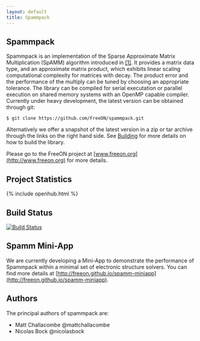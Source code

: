 ```yaml
---
layout: default
title: Spammpack
---
```


Spammpack
---------

Spammpack is an implementation of the Sparse Approximate Matrix Multiplication
(SpAMM) algorithm introduced in [[1]](/spammpack/references.html#1).  It
provides a matrix data type, and an approximate matrix product, which exhibits
linear scaling computational complexity for matrices with decay. The product
error and the performance of the multiply can be tuned by choosing an
appropriate tolerance. The library can be compiled for serial executation or
parallel execution on shared memory systems with an OpenMP capable compiler.
Currently under heavy development, the latest version can be obtained through git:

    $ git clone https://github.com/FreeON/spammpack.git

Alternatively we offer a snapshot of the latest version in a zip or tar archive
through the links on the right hand side. See [Building](/spammpack/building.html)
for more details on how to build the library.

Please go to the FreeON project at [www.freeon.org](http://www.freeon.org) for
more details.

Project Statistics
------------------

{% include openhub.html %}

Build Status
------------

[![Build Status](https://travis-ci.org/FreeON/spammpack.svg)](https://travis-ci.org/FreeON/spammpack)

Spamm Mini-App
--------------

We are currently developing a Mini-App to demonstrate the performance of
Spammpack within a minimal set of electronic structure solvers. You can find
more details at
[http://freeon.github.io/spamm-miniapp](http://freeon.github.io/spamm-miniapp).

Authors
-------

The principal authors of spammpack are:

  - Matt Challacombe @mattchallacombe
  - Nicolas Bock @nicolasbock
